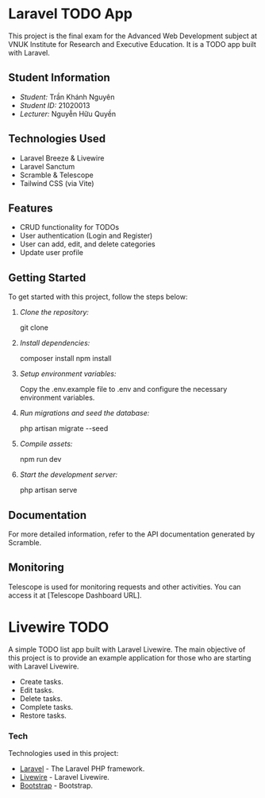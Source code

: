 # Laravel TODO App

This project is the final exam for the Advanced Web Development subject at VNUK Institute for Research and Executive Education. It is a TODO app built with Laravel.

## Student Information

- *Student:* Trần Khánh Nguyên
- *Student ID:* 21020013
- *Lecturer:* Nguyễn Hữu Quyền

## Technologies Used

- Laravel Breeze & Livewire
- Laravel Sanctum
- Scramble & Telescope
- Tailwind CSS (via Vite)

## Features

- CRUD functionality for TODOs
- User authentication (Login and Register)
- User can add, edit, and delete categories
- Update user profile

## Getting Started

To get started with this project, follow the steps below:

1. *Clone the repository:*

    
    git clone <repository-url>
    

2. *Install dependencies:*

    
    composer install
    npm install
    

3. *Setup environment variables:*

    Copy the .env.example file to .env and configure the necessary environment variables.

4. *Run migrations and seed the database:*

    
    php artisan migrate --seed
    

5. *Compile assets:*

    
    npm run dev
    

6. *Start the development server:*

    
    php artisan serve
    



## Documentation

For more detailed information, refer to the API documentation generated by Scramble.

## Monitoring

Telescope is used for monitoring requests and other activities. You can access it at [Telescope Dashboard URL].








# Livewire TODO


A simple TODO list app built with Laravel Livewire. The main objective of this project is to provide an example application for those who are starting with Laravel Livewire.

  - Create tasks.
  - Edit tasks.
  - Delete tasks.
  - Complete tasks.
  - Restore tasks.

### Tech

Technologies used in this project:

* [Laravel](https://github.com/laravel/laravel) - The Laravel PHP framework.
* [Livewire](https://github.com/livewire/livewire) - Laravel Livewire.
* [Bootstrap](https://github.com/twbs/bootstrap) - Bootstrap.
